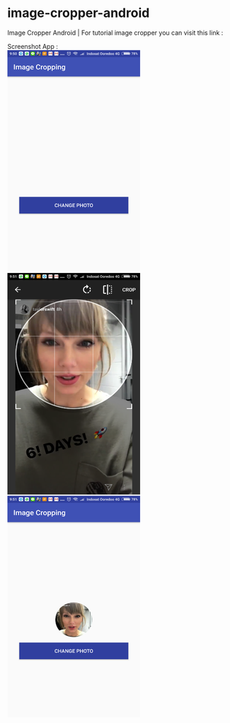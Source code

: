# image-cropper-android
Image Cropper Android | For tutorial image cropper you can visit this link : 

Screenshot App :
<br>
<img height="500" width="300" src="https://raw.githubusercontent.com/farizdotid/image-cropper-android/master/screenshot/Tutorial%20Cara%20Membuat%20Image%20Crop%20Android%20-%201.png"/>
<br>
<img height="500" width="300" src="https://raw.githubusercontent.com/farizdotid/image-cropper-android/master/screenshot/Tutorial%20Cara%20Membuat%20Image%20Crop%20Android%20-%202.png"/>
<br>
<img height="500" width="300" src="https://raw.githubusercontent.com/farizdotid/image-cropper-android/master/screenshot/Tutorial%20Cara%20Membuat%20Image%20Crop%20Android%20-%203.png"/>
